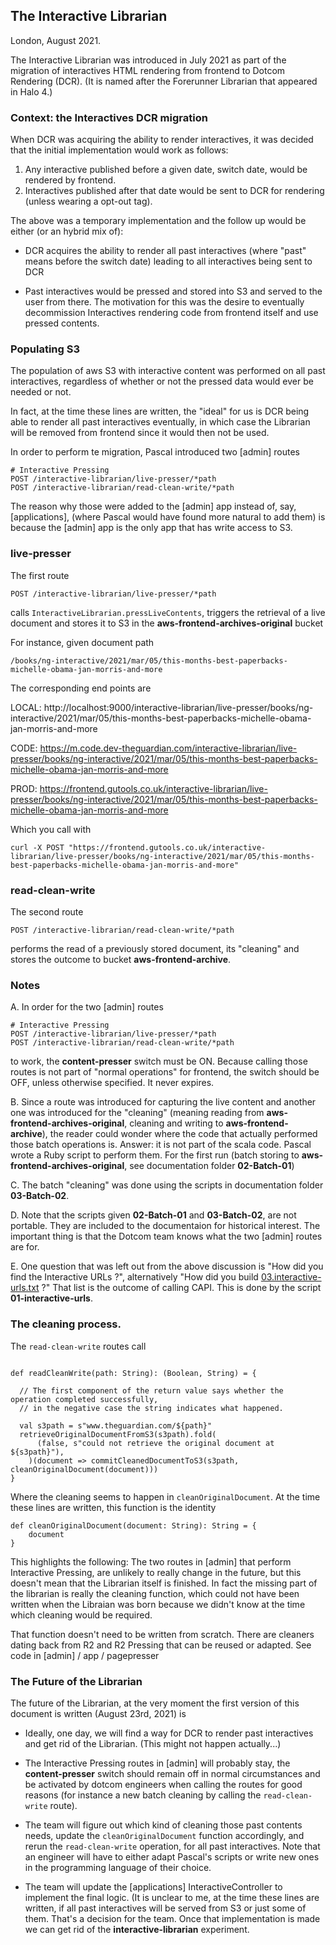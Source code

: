 ## The Interactive Librarian

London, August 2021.

The Interactive Librarian was introduced in July 2021 as part of the migration of interactives HTML rendering from frontend to Dotcom Rendering (DCR). (It is named after the Forerunner Librarian that appeared in Halo 4.)

### Context: the Interactives DCR migration

When DCR was acquiring the ability to render interactives, it was decided that the initial implementation would work as follows:

1. Any interactive published before a given date, switch date, would be rendered by frontend.
2. Interactives published after that date would be sent to DCR for rendering (unless wearing a opt-out tag).

The above was a temporary implementation and the follow up would be either (or an hybrid mix of):

- DCR acquires the ability to render all past interactives (where "past" means before the switch date) leading to all interactives being sent to DCR

- Past interactives would be pressed and stored into S3 and served to the user from there. The motivation for this was the desire to eventually decommission Interactives rendering code from frontend itself and use pressed contents.

### Populating S3

The population of aws S3 with interactive content was performed on all past interactives, regardless of whether or not the pressed data would ever be needed or not.

In fact, at the time these lines are written, the "ideal" for us is DCR being able to render all past interactives eventually, in which case the Librarian will be removed from frontend since it would then not be used.

In order to perform te migration, Pascal introduced two [admin] routes

```
# Interactive Pressing
POST /interactive-librarian/live-presser/*path
POST /interactive-librarian/read-clean-write/*path
```

The reason why those were added to the [admin] app instead of, say, [applications], (where Pascal would have found more natural to add them) is because the [admin] app is the only app that has write access to S3.

### live-presser

The first route

```
POST /interactive-librarian/live-presser/*path
```

calls `InteractiveLibrarian.pressLiveContents`, triggers the retrieval of a live document and stores it to S3 in the **aws-frontend-archives-original** bucket

For instance, given document path

```
/books/ng-interactive/2021/mar/05/this-months-best-paperbacks-michelle-obama-jan-morris-and-more
```

The corresponding end points are


LOCAL: http://localhost:9000/interactive-librarian/live-presser/books/ng-interactive/2021/mar/05/this-months-best-paperbacks-michelle-obama-jan-morris-and-more

CODE:  https://m.code.dev-theguardian.com/interactive-librarian/live-presser/books/ng-interactive/2021/mar/05/this-months-best-paperbacks-michelle-obama-jan-morris-and-more

PROD: https://frontend.gutools.co.uk/interactive-librarian/live-presser/books/ng-interactive/2021/mar/05/this-months-best-paperbacks-michelle-obama-jan-morris-and-more

Which you call with

```
curl -X POST "https://frontend.gutools.co.uk/interactive-librarian/live-presser/books/ng-interactive/2021/mar/05/this-months-best-paperbacks-michelle-obama-jan-morris-and-more"
```

### read-clean-write

The second route

```
POST /interactive-librarian/read-clean-write/*path
```

performs the read of a previously stored document, its "cleaning" and stores the outcome to bucket **aws-frontend-archive**.

### Notes

A. In order for the two [admin] routes

```
# Interactive Pressing
POST /interactive-librarian/live-presser/*path
POST /interactive-librarian/read-clean-write/*path
```

to work, the **content-presser** switch must be ON. Because calling those routes is not part of "normal operations" for frontend, the switch should be OFF, unless otherwise specified. It never expires.

B. Since a route was introduced for capturing the live content and another one was introduced for the "cleaning" (meaning reading from **aws-frontend-archives-original**, cleaning and writing to **aws-frontend-archive**), the reader could wonder where the code that actually performed those batch operations is. Answer: it is not part of the scala code. Pascal wrote a Ruby script to perform them. For the first run (batch storing to **aws-frontend-archives-original**, see documentation folder **02-Batch-01**)

C. The batch "cleaning" was done using the scripts in documentation folder **03-Batch-02**.

D. Note that the scripts given **02-Batch-01** and **03-Batch-02**, are not portable. They are included to the documentaion for historical interest. The important thing is that the Dotcom team knows what the two [admin] routes are for.

E. One question that was left out from the above discussion is "How did you find the Interactive URLs ?", alternatively "How did you build [03.interactive-urls.txt](./02-Batch-01/03.interactive-urls.txt) ?" That list is the outcome of calling CAPI. This is done by the script **01-interactive-urls**.

### The cleaning process.

The `read-clean-write` routes call

```

def readCleanWrite(path: String): (Boolean, String) = {

  // The first component of the return value says whether the operation completed successfully,
  // in the negative case the string indicates what happened.

  val s3path = s"www.theguardian.com/${path}"
  retrieveOriginalDocumentFromS3(s3path).fold(
      (false, s"could not retrieve the original document at ${s3path}"),
    )(document => commitCleanedDocumentToS3(s3path, cleanOriginalDocument(document)))
}
```

Where the cleaning seems to happen in `cleanOriginalDocument`. At the time these lines are written, this function is the identity

```
def cleanOriginalDocument(document: String): String = {
    document
}
```

This highlights the following: The two routes in [admin] that perform Interactive Pressing, are unlikely to really change in the future, but this doesn't mean that the Librarian itself is finished. In fact the missing part of the librarian is really the cleaning function, which could not have been written when the Libraian was born because we didn't know at the time which cleaning would be required.

That function doesn't need to be written from scratch. There are cleaners dating back from R2 and R2 Pressing that can be reused or adapted. See code in [admin] / app / pagepresser

### The Future of the Librarian

The future of the Librarian, at the very moment the first version of this document is written (August 23rd, 2021) is

- Ideally, one day, we will find a way for DCR to render past interactives and get rid of the Librarian. (This might not happen actually...)

- The Interactive Pressing routes in [admin] will probably stay, the **content-presser** switch should remain off in normal circumstances and be activated by dotcom engineers when calling the routes for good reasons (for instance a new batch cleaning by calling the `read-clean-write` route).

- The team will figure out which kind of cleaning those past contents needs, update the `cleanOriginalDocument` function accordingly, and rerun the `read-clean-write` operation, for all past interactives. Note that an engineer will have to either adapt Pascal's scripts or write new ones in the programming language of their choice.

- The team will update the [applications] InteractiveController to implement the final logic. (It is unclear to me, at the time these lines are written, if all past interactives will be served from S3 or just some of them. That's a decision for the team. Once that implementation is made we can get rid of the **interactive-librarian** experiment.


